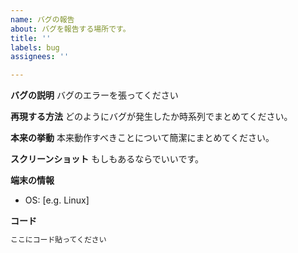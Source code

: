 ```yaml
---
name: バグの報告
about: バグを報告する場所です。
title: ''
labels: bug
assignees: ''

---
```


**バグの説明**
バグのエラーを張ってください

**再現する方法**
どのようにバグが発生したか時系列でまとめてください。

**本来の挙動**
本来動作すべきことについて簡潔にまとめてください。

**スクリーンショット**
もしもあるならでいいです。

**端末の情報**
 - OS: [e.g. Linux]

**コード**
```rs
ここにコード貼ってください
```
